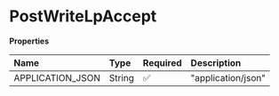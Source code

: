 # PostWriteLpAccept

**Properties**

| Name             | Type   | Required | Description        |
| :--------------- | :----- | :------- | :----------------- |
| APPLICATION_JSON | String | ✅       | "application/json" |

<!-- This file was generated by liblab | https://liblab.com/ -->
